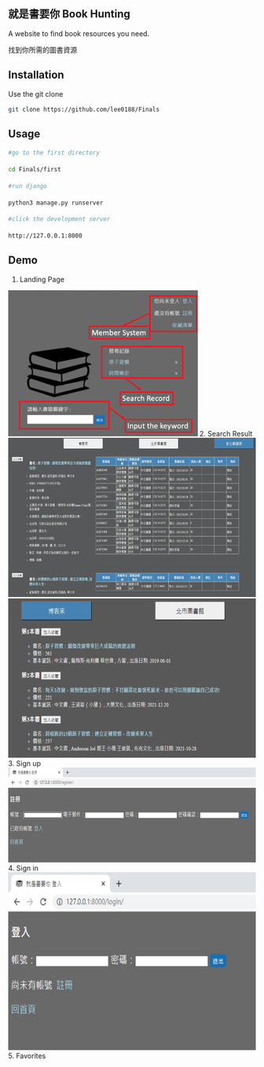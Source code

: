 ## 就是書要你 Book Hunting

A website to find book resources you need.

找到你所需的圖書資源
## Installation

Use the git clone

```bash
git clone https://github.com/lee0188/Finals
```

## Usage

```bash
#go to the first directory

cd Finals/first

#run django

python3 manage.py runserver

#click the development server

http://127.0.0.1:8000
```

## Demo

1. Landing Page
<img width ="ˇ386" height = "297" src ="https://github.com/lee0188/Readme-test/blob/main/Readme/LandingPage.png">
2. Search Result
<img width ="ˇ622" height = "324" src ="https://github.com/lee0188/Readme-test/blob/main/Readme/search%20result%20library.png">
<img width ="ˇ622" height = "324" src ="https://github.com/lee0188/Readme-test/blob/main/Readme/search%20result.png">
3. Sign up
<img width ="ˇ656" height = "193" src ="https://github.com/lee0188/Readme-test/blob/main/Readme/signup.png">
4. Sign in
<img width ="637" height = "362.5" src ="https://github.com/lee0188/Readme-test/blob/main/Readme/login.png">
5. Favorites

